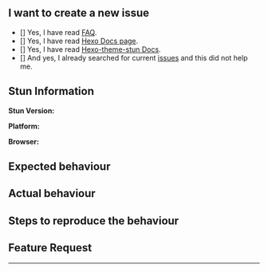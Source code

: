 <!--
IMPORTANT: Please follow the template to create a new issue.
IMPORTANT: Do not ask questions like how to modify the theme or how to change the theme. I may not have time to help you.
Please don`t open an issue that is not related to the theme, otherwise, it will be closed!

重要：请依照该模板来提交，请尽可能用英文来提问，因为并不是所有使用者都能看得懂中文。你的提问也会帮助到其他人~
重要：请不要提问类似于如何修改主题，如何改变主题等相关问题。我可能没有时间帮助你。
请不要发起与主题无关的 issue，否则将会被关闭！
-->

## I want to create a new issue <!-- 我想要创建一个新的 issue -->

<!--  Please confirm whether you have read the following docs, especially FAQ & Documentation! (Use "x" to choose) -->

<!-- 请确认是否阅读过以下资料, 尤其是FAQ和文档！(使用 "x" 选择) -->

- [] Yes, I have read [FAQ](https://github.com/liuyib/hexo-theme-stun/blob/master/FAQ.md).
- [] Yes, I have read [Hexo Docs page](https://hexo.io/docs/).
- [] Yes, I have read [Hexo-theme-stun Docs](https://liuyib.github.io/hexo-theme-stun/zh-CN/).
- [] And yes, I already searched for current [issues](https://github.com/liuyib/hexo-theme-stun/issues) and this did not help me.

## Stun Information

<!-- Stun 的版本 -->
**Stun Version:** 

<!-- Windows / macOS / Linux / Android / iOS -->
**Platform:** 

<!-- Chrome / Safari / FireFox / ... -->
**Browser:** 

## Expected behaviour <!-- 预期行为 -->



## Actual behaviour <!-- 实际行为 -->
<!-- Please give me the screenshots to locate the issue -->
<!-- 请尽量提供截图来定位问题 -->



## Steps to reproduce the behaviour <!-- 重现步骤 -->



## Feature Request <!-- 功能方面的建议 -->



<!-- If you have any ideas of hexo-theme-stun, please write down here and we can have a discussion. -->

<!-- 如果你有任何关于 hexo-theme-stun 的功能方面的想法，可以在这个部分里写下来我们一起讨论 -->

---

<!--
Like hexo-theme-stun? Please consider starring the repo to support it! Your support is my biggest encouragement!

喜欢 hexo-theme-stun 吗？ 考虑一下给它点个 star 来支持它吧！你的支持是对我最大的鼓励！
-->
